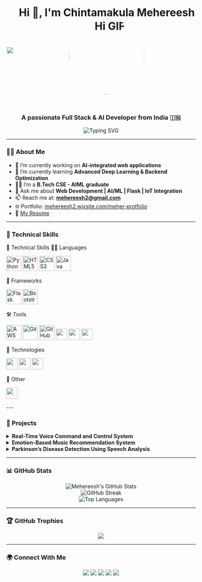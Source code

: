 <h1 align="center" style="display: flex; justify-content: center; align-items: center; gap: 15px;">
<p align="center">
  <img src="https://profile-counter.glitch.me/mehereesh/count.svg?" />
</p>

  <span>Hi 👋, I'm Chintamakula Mehereesh</span>
  <br>
  <img src="https://media.giphy.com/media/v1.Y2lkPTc5MGI3NjExdmxiaGVwczA3Nm05MzhhaDdha2Nqd3F0dHlwd3RyM3FxaTM2cDNuNSZlcD12MV9naWZzX3NlYXJjaCZjdD1n/noyBeNjH4nbtXV5ZLA/giphy.gif" alt="Hi GIF" width="200" style="border-radius: 50%;" />
</h1>

<h3 align="center">A passionate Full Stack & AI Developer from India 🇮🇳</h3>

<p align="center">
  <img src="https://readme-typing-svg.demolab.com?font=Fira+Code&size=22&pause=1000&color=0AFFB8&center=true&vCenter=true&width=435&lines=Web+Developer;AI+%2F+ML+Engineer;Python+%7C+PHP+%7C+Flask+Expert;Passionate+about+Building+Smart+Apps" alt="Typing SVG" />
</p>

---

### 👨‍💻 About Me

- 🔭 I’m currently working on **AI-integrated web applications**
- 🌱 I’m currently learning **Advanced Deep Learning & Backend Optimization**
- 👨‍🎓 I’m a **B.Tech CSE - AIML graduate**
- 💬 Ask me about **Web Development | AI/ML | Flask | IoT Integration**
- 📫 Reach me at: **mehereesh2@gmail.com**
- 🌐 Portfolio: [mehereesh2.wixsite.com/meher-protfolio](https://mehereesh2.wixsite.com/meher-protfolio)
- 📄 [My Resume](https://drive.google.com/file/d/1b-rtsY7K2RzBYG_kA-yfRpJqv7B3n3zH/view?usp=drivesdk)

---

### 🚀 Technical Skills
🚀 Technical Skills
🧑‍💻 Languages
<p> <img src="https://cdn.jsdelivr.net/gh/devicons/devicon/icons/python/python-original.svg" width="40" alt="Python" /> <img src="https://cdn.jsdelivr.net/gh/devicons/devicon/icons/html5/html5-original.svg" width="40" alt="HTML5" /> <img src="https://cdn.jsdelivr.net/gh/devicons/devicon/icons/css3/css3-original.svg" width="40" alt="CSS3" /> <img src="https://cdn.jsdelivr.net/gh/devicons/devicon/icons/java/java-original.svg" width="40" alt="Java" /> </p>
🧱 Frameworks
<p> <img src="https://cdn.jsdelivr.net/gh/devicons/devicon/icons/flask/flask-original.svg" width="40" alt="Flask" /> <img src="https://cdn.jsdelivr.net/gh/devicons/devicon/icons/bootstrap/bootstrap-original.svg" width="40" alt="Bootstrap" /> </p>
🛠 Tools
<p> <img src="https://cdn.jsdelivr.net/gh/devicons/devicon/icons/amazonwebservices/amazonwebservices-original.svg" width="40" alt="AWS" /> <img src="https://cdn.jsdelivr.net/gh/devicons/devicon/icons/git/git-original.svg" width="40" alt="Git" /> <img src="https://cdn.jsdelivr.net/gh/devicons/devicon/icons/github/github-original.svg" width="40" alt="GitHub" /> <img src="https://img.shields.io/badge/WIX-000000?style=for-the-badge&logo=wix&logoColor=white" height="30" /> <img src="https://img.shields.io/badge/Adobe%20Photoshop-31A8FF?style=for-the-badge&logo=Adobe-Photoshop&logoColor=white" height="30" /> <img src="https://img.shields.io/badge/Onshape-1B5FAA?style=for-the-badge&logo=Onshape&logoColor=white" height="30" /> </p>
🧠 Technologies
<p> <img src="https://img.shields.io/badge/Machine%20Learning-00599C?style=for-the-badge&logo=scikit-learn&logoColor=white" height="30" /> <img src="https://img.shields.io/badge/Artificial%20Intelligence-272727?style=for-the-badge&logo=OpenAI&logoColor=white" height="30" /> <img src="https://img.shields.io/badge/Prompt%20Engineering-6A1B9A?style=for-the-badge&logo=openai&logoColor=white" height="30" /> </p>
🎨 Other
<p> <img src="https://img.shields.io/badge/Poster%20Designing-E91E63?style=for-the-badge&logo=canva&logoColor=white" height="30" /> </p>
---

### 📁 Projects

<details>
  <summary><b>Real-Time Voice Command and Control System</b></summary>

  - Developed a system with **Flask backend** and **Web Speech API frontend** for real-time voice interactions.  
  - Achieved **92% command accuracy** and **1.2s average response time**.  
  - Built with **HTML, CSS** for UI and integrated **Python command processing**.  
  - Implemented robust error handling and continuous recognition.
</details>

<details>
  <summary><b>Emotion-Based Music Recommendation System</b></summary>

  - Built an AI system detecting user emotions via voice and suggesting music therapy.  
  - Used **MFCC features** and a classification model with a real-time feedback loop.  
  - Implemented an interactive UI using Flask and Python.
</details>

<details>
  <summary><b>Parkinson’s Disease Detection Using Speech Analysis</b></summary>

  - Built an ML model using **Random Forest** to detect symptoms from voice data.  
  - Extracted **MFCC, pitch, and jitter** features from biomedical datasets.  
  - Integrated the system into a mobile-friendly web interface.
</details>

---

### 📊 GitHub Stats

<p align="center">
  <img src="https://github-readme-stats.vercel.app/api?username=mehereesh&show_icons=true&theme=radical" alt="Mehereesh's GitHub Stats" />
  <br/>
  <img src="https://github-readme-streak-stats.herokuapp.com/?user=mehereesh&theme=radical" alt="GitHub Streak" />
  <br/>
  <img src="https://github-readme-stats.vercel.app/api/top-langs/?username=mehereesh&layout=compact&theme=radical" alt="Top Languages" />
</p>

---

### 🏆 GitHub Trophies

<p align="center">
  <img src="https://github-profile-trophy.vercel.app/?username=mehereesh&theme=onedark&row=2&column=3" />
</p>

---

### 🌍 Connect With Me

<p align="center">
  <a href="https://www.linkedin.com/in/chintamakula-mehereesh/" target="_blank"><img src="https://img.shields.io/badge/-LinkedIn-%230A66C2?style=for-the-badge&logo=linkedin&logoColor=white" /></a>
  <a href="https://www.instagram.com/mr._.marico_111" target="_blank"><img src="https://img.shields.io/badge/-Instagram-%23E4405F?style=for-the-badge&logo=instagram&logoColor=white" /></a>
  <a href="https://www.facebook.com/Meher chintamakula" target="_blank"><img src="https://img.shields.io/badge/-Facebook-%233b5998?style=for-the-badge&logo=facebook&logoColor=white" /></a>
  <a href="mailto:mehereesh2@gmail.com" target="_blank"><img src="https://img.shields.io/badge/-Gmail-D14836?style=for-the-badge&logo=gmail&logoColor=white" /></a>
  <a href="https://codepen.io/Meher2901" target="_blank"><img src="https://img.shields.io/badge/-CodePen-black?style=for-the-badge&logo=codepen&logoColor=white" /></a>
</p>

